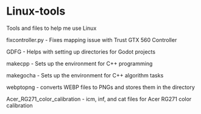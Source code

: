# Linux-tools
Tools and files to help me use Linux

  fixcontroller.py - Fixes mapping issue with Trust GTX 560 Controller
  
  GDFG - Helps with setting up directories for Godot projects 
  
  makecpp - Sets up the environment for C++ programming
  
  makegocha - Sets up the environment for C++ algorithm tasks
  
  webptopng - converts WEBP files to PNGs and stores them in the directory
  
  Acer_RG271_color_calibration - icm, inf, and cat files for Acer RG271 color calibration
